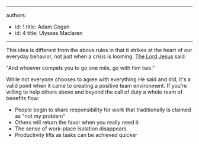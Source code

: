 

---
authors:
  - id: 1
    title: Adam Cogan
  - id: 4
    title: Ulysses Maclaren
---




<span class='intro'> <p>
                    This idea is different from the above rules in that it strikes at the heart of our
                    everyday behavior, not just when a crisis is looming. <a href="http&#58;//www.biblegateway.com/passage/?search=matt%205&#58;41&amp;version=NKJV%3b">The Lord Jesus</a> said&#58;</p>
                    
<div class="greyBox">
<p>&quot;And whoever compels you to go one mile, go with him two.&quot; </p>
</div>
<p>While not everyone chooses
                    to agree with everything He said and did, it's a valid point when it came to creating
                    a positive team environment. If you're willing to help others above and beyond the
                    call of duty a whole ream of benefits flow&#58;
                </p> </span>

<ul>
                    <li>People begin to share responsibility for work that traditionally is claimed as &quot;not my problem&quot;</li>
                    <li>Others will return the favor when you really need it</li>
                    <li>The sense of work-place isolation disappears</li>
                    <li>Productivity lifts as tasks can be achieved quicker</li>
                </ul>


